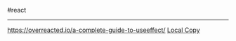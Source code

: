 #react

---

https://overreacted.io/a-complete-guide-to-useeffect/
[Local Copy](zDOC_reactjs-hooks-useEffect.mhtml)